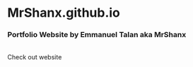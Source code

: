 # MrShanx.github.io
<h3>Portfolio Website by Emmanuel Talan aka MrShanx</h3><br>
<a href="https://mrshanx.github.io" target="blank" style="text-decoration: none;">Check out website<a>
